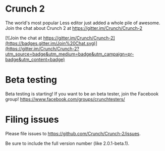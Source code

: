 Crunch 2
===
The world's most popular Less editor just added a whole pile of awesome.
Join the chat about Crunch 2 at https://gitter.im/Crunch/Crunch-2

[![Join the chat at https://gitter.im/Crunch/Crunch-2](https://badges.gitter.im/Join%20Chat.svg)](https://gitter.im/Crunch/Crunch-2?utm_source=badge&utm_medium=badge&utm_campaign=pr-badge&utm_content=badge)

Beta testing
====
Beta testing is starting! If you want to be an beta tester, join the Facebook group! https://www.facebook.com/groups/crunchtesters/

Filing issues
====
Please file issues to https://github.com/Crunch/Crunch-2/issues.

Be sure to include the full version number (like 2.0.1-beta.1).
